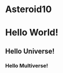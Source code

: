 # Asteroid10

<html>
 <head>
  <title>Hello World</title>
 </head>
 <body>
  <h1> Hello World!</h1>
  <h2> Hello Universe! </h2>
  <h3> Hello Multiverse! </h3>
 </body>
 </html>
